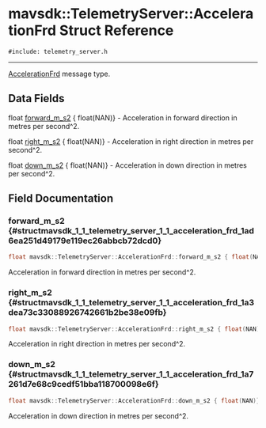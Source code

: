 # mavsdk::TelemetryServer::AccelerationFrd Struct Reference
`#include: telemetry_server.h`

----


[AccelerationFrd](structmavsdk_1_1_telemetry_server_1_1_acceleration_frd.md) message type. 


## Data Fields


float [forward_m_s2](#structmavsdk_1_1_telemetry_server_1_1_acceleration_frd_1ad6ea251d49179e119ec26abbcb72dcd0) { float(NAN)} - Acceleration in forward direction in metres per second^2.

float [right_m_s2](#structmavsdk_1_1_telemetry_server_1_1_acceleration_frd_1a3dea73c33088926742661b2be38e09fb) { float(NAN)} - Acceleration in right direction in metres per second^2.

float [down_m_s2](#structmavsdk_1_1_telemetry_server_1_1_acceleration_frd_1a7261d7e68c9cedf51bba118700098e6f) { float(NAN)} - Acceleration in down direction in metres per second^2.


## Field Documentation


### forward_m_s2 {#structmavsdk_1_1_telemetry_server_1_1_acceleration_frd_1ad6ea251d49179e119ec26abbcb72dcd0}

```cpp
float mavsdk::TelemetryServer::AccelerationFrd::forward_m_s2 { float(NAN)}
```


Acceleration in forward direction in metres per second^2.


### right_m_s2 {#structmavsdk_1_1_telemetry_server_1_1_acceleration_frd_1a3dea73c33088926742661b2be38e09fb}

```cpp
float mavsdk::TelemetryServer::AccelerationFrd::right_m_s2 { float(NAN)}
```


Acceleration in right direction in metres per second^2.


### down_m_s2 {#structmavsdk_1_1_telemetry_server_1_1_acceleration_frd_1a7261d7e68c9cedf51bba118700098e6f}

```cpp
float mavsdk::TelemetryServer::AccelerationFrd::down_m_s2 { float(NAN)}
```


Acceleration in down direction in metres per second^2.

